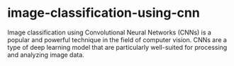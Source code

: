 # image-classification-using-cnn
Image classification using Convolutional Neural Networks (CNNs) is a popular and powerful technique in the field of computer vision. CNNs are a type of deep learning model that are particularly well-suited for processing and analyzing image data.
